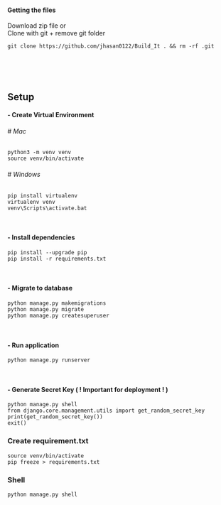 
#### Getting the files
Download zip file or <br>
Clone with git + remove git folder
```
git clone https://github.com/jhasan0122/Build_It . && rm -rf .git
```
<br><br><br>

## Setup

#### - Create Virtual Environment
###### # Mac
```
python3 -m venv venv
source venv/bin/activate
```

###### # Windows
```
pip install virtualenv 
virtualenv venv 
venv\Scripts\activate.bat 
```

<br>

#### - Install dependencies
```
pip install --upgrade pip
pip install -r requirements.txt
```

<br>

#### - Migrate to database
```
python manage.py makemigrations
python manage.py migrate
python manage.py createsuperuser
```

<br>

#### - Run application
```angular2html
python manage.py runserver
```

<br>

#### - Generate Secret Key ( ! Important for deployment ! )
```
python manage.py shell
from django.core.management.utils import get_random_secret_key
print(get_random_secret_key())
exit()
```


### Create requirement.txt 
```
source venv/bin/activate
pip freeze > requirements.txt
```

### Shell
```angular2html
python manage.py shell
```


